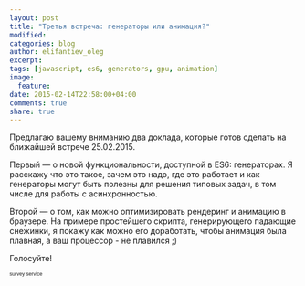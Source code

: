 ```yaml
---
layout: post
title: "Третья встреча: генераторы или анимация?"
modified:
categories: blog
author: elifantiev_oleg
excerpt:
tags: [javascript, es6, generators, gpu, animation]
image:
  feature:
date: 2015-02-14T22:58:00+04:00
comments: true
share: true
---
```


Предлагаю вашему вниманию два доклада, которые готов сделать на ближайшей встрече 25.02.2015.

Первый &mdash; о новой функциональности, доступной в ES6: генераторах. Я расскажу что это такое,
зачем это надо, где это работает и как генераторы могут быть полезны для решения типовых задач, 
в том числе для работы с асинхронностью.

Второй &mdash; о том, как можно оптимизировать рендеринг и анимацию в браузере. На примере простейшего
скрипта, генерирующего падающие снежинки, я покажу как можно его доработать, чтобы анимация была плавная,
а ваш процессор - не плавился ;)

Голосуйте!

<script type="text/javascript" src="http://www.easypolls.net/ext/scripts/emPoll.js?p=54dfabd4e4b0fec8f472a211"></script>
<div class="survey-promo" style="font: 9px arial; color: gray;"><a class="OPP-powered-by" href="https://www.murvey.com" style="text-decoration:none;">survey service</a></div>

